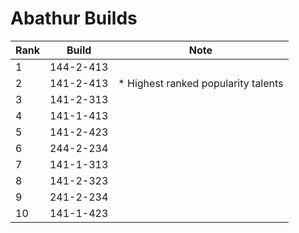 # Abathur Builds

Rank | Build     | Note
---- | -----     | ----
  1  | 144-2-413 | 
  2  | 141-2-413 | * Highest ranked popularity talents
  3  | 141-2-313 | 
  4  | 141-1-413 | 
  5  | 141-2-423 | 
  6  | 244-2-234 | 
  7  | 141-1-313 | 
  8  | 141-2-323 | 
  9  | 241-2-234 | 
  10 | 141-1-423 | 
